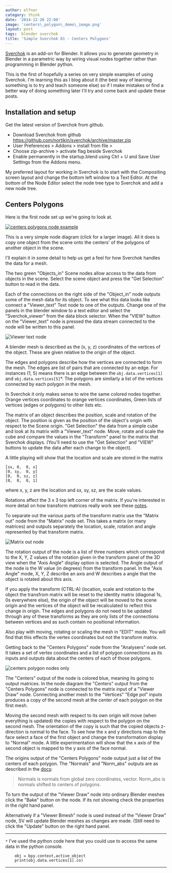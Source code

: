 ```yaml
---
author: elfnor
category: think
date: '2014-12-20 22:00'
image: 'centers\_polygon\_demo\_image.png'
layout: post
tags:  blender sverchok
title: 'Simple Sverchok 01 - Centers Polygons'
---
```


[Sverchok](http://nikitron.cc.ua/sverchok_en.html) is an add-on for Blender. It allows you to generate geometry in Blender in a parametric way by wiring visual nodes together rather than programming in Blender python.

This is the first of hopefully a series on very simple examples of using Sverchok. I\'m learning this as I blog about it (the best way of learning something is to try and teach someone else) so if I make mistakes or find a better way of doing something later I\'ll try and come back and update these posts.

## Installation and setup

Get the latest version of Sverchok from github.

-   Download Sverchok from github <https://github.com/nortikin/sverchok/archive/master.zip>
-   User Preferences \> Addons \> install from file \>
-   Choose zip-archive \> activate flag beside Sverchok
-   Enable permanently in the startup.blend using Ctrl + U and Save User Settings from the Addons menu.

My preferred layout for working in Sverchok is to start with the Compositing screen layout and change the bottom left window to a Text Editor. At the bottom of the Node Editor select the node tree type to Sverchok and add a new node tree.

## Centers Polygons

Here is the first node set up we\'re going to look at.

[![centers polygons node example](%7B%7B%20site.baseurl%20%7D%7D/images/centers_polygons1.blend_low_res.png)](%7B%7B%20site.baseurl%20%7D%7D/images/centers_polygons1.blend.png)

This is a very simple node diagram (click for a larger image). All it does is copy one object from the scene onto the centers\' of the polygons of another object in the scene.

I\'ll explain it in some detail to help us get a feel for how Sverchok handles the data for a mesh.

The two green \"Objects\_in\" Scene nodes allow access to the data from objects in the scene. Select the scene object and press the \"Get Selection\" button to read in the data.

Each of the connections on the right side of the \"Object\_in\" node outputs some of the mesh data for its object. To see what this data looks like connect a \"Viewer\_text\" Text node to one of the outputs. Change one of the panels in the blender window to a text editor and select the \"Sverchok\_viewer\" from the data block selector. When the \"VIEW\" button on the \"Viewer\_text\" node is pressed the data stream connected to the node will be written to this panel.

![Viewer text node](%7B%7B%20site.baseurl%20%7D%7D/images/centers_polygons1a.blend.png)

A blender mesh is described as the (x, y, z) coordinates of the vertices of the object. These are given relative to the origin of the object.

The edges and polygons describe how the vertices are connected to form the mesh. The edges are list of pairs that are connected by an edge. For instances (1, 5) means there is an edge between the `obj.data.vertices[1]` and `obj.data.vertices[5]`\*. The polygons are similarly a list of the vertices connected by each polygon in the mesh.

In Sverchok it only makes sense to wire the same colored nodes together. Orange vertices coordinates to orange vertices coordinates, Green lists of vertices (edges or polygons) to other lists etc.

The matrix of an object describes the position, scale and rotation of the object. The position is given as the position of the object\'s origin with respect to the Scene origin. \"Get Selection\" the data from a simple cube and look at its matrix with a \"Viewer\_text\" node. Move, rotate and scale the cube and compare the values in the \"Transform\" panel to the matrix that Sverchok displays. (You\'ll need to use the \"Get Selection\" and \"VIEW\" buttons to update the data after each change to the object).

A little playing will show that the location and scale are stored in the matrix

    [sx, 0,  0, x]
    [0, sy,  0, y]
    [0,  0, sz, z]
    [0,  0,  0, 1]

where x, y, z are the location and sx, sy, sz, are the scale values.

Rotations affect the 3 x 3 top left corner of the matrix. If you\'re interested in more detail on how transform matrices really work see these [notes](http://www.cs.mtu.edu/~shene/COURSES/cs3621/NOTES/geometry/geo-tran.html).

To separate out the various parts of the transform matrix use the \"Matrix out\" node from the \"Matrix\" node set. This takes a matrix (or many matrices) and outputs separately the location, scale, rotation and angle represented by that transform matrix.

![Matrix out node](%7B%7B%20site.baseurl%20%7D%7D/images/centers_polygons1b.blend.png)

The rotation output of the node is a list of three numbers which correspond to the X, Y, Z values of the rotation given in the transform panel of the 3D view when the \"Axis Angle\" display option is selected. The Angle output of the node is the W value (in degrees) from the transform panel. In the \"Axis Angle\" mode, X, Y, Z describe an axis and W describes a angle that the object is rotated about this axis.

If you apply the transform (CTRL-A) (location, scale and rotation to the object the transfrom matrix will be reset to the identity matrix (diagonal 1s, 0s everywhere else), the origin of the object will be moved to the scene origin and the vertices of the object will be recalculated to reflect this change in origin. The edges and polygons do not need to be updated through any of these transforms as they are only lists of the connections between vertices and as such contain no positional information.

Also play with moving, rotating or scaling the mesh in \"EDIT\" mode. You will find that this effects the vertex coordinates but not the transform matrix.

Getting back to the \"Centers Polygons\" node from the \"Analysers\" node set. It takes a set of vertex coordinates and a list of polygon connections as its inputs and outputs data about the centers of each of those polygons.

![centers polygon nodes only](%7B%7B%20site.baseurl%20%7D%7D/images/centers_polygons1.blend_diagram.png)

The \"Centers\" output of the node is colored blue, meaning its going to output matrices.
In the node diagram the \"Centers\" output from the \"Centers Polygons\" node is connected to the matrix input of a \"Viewer Draw\" node. Connecting another mesh to the \"Vertices\" \"Edge pol\" inputs produces a copy of the second mesh at the center of each polygon on the first mesh.

Moving the second mesh with respect to its own origin will move (when everything is updated) the copies with respect to the polygon on the second mesh. The orientation of the copy is such that the copied objects z-direction is normal to the face. To see how the x and y directions map to the face select a face of the first object and change the transformation display to \"Normal\" mode. A little experimentation will show that the x axis of the second object is mapped to the y axis of the face normal.

The origins output of the \"Centers Polygons\" node output just a list of the centers of each polygon. The \"Normals\" and \"Norm\_abs\" outputs are as described in the [docs](http://sverchok.readthedocs.org/en/latest/main.html):

> Normals is normals from global zero coordinates, vector. Norm\_abs is normals shifted to centers of polygons.

To turn the output of the \"Viewer Draw\" node into ordinary Blender meshes click the \"Bake\" button on the node. If its not showing check the properties in the right hand panel.

Alternatively if a \"Viewer Bmesh\" node is used instead of the \"Viewer Draw\" node, SV will update Blender meshes as changes are made. (Still need to click the \"Update\" button on the right hand panel.

------------------------------------------------------------------------

`*` I\'ve used the python code here that you could use to access the same data in the python console.

        obj = bpy.context,active_object
        print(obj.data.vertices[1].co)

------------------------------------------------------------------------
